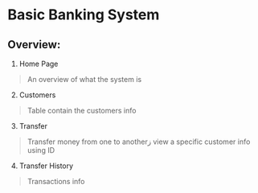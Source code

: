 # Basic Banking System
 ## Overview:
  1. Home Page
   > An overview of what the system is
 2. Customers
   > Table contain the customers info
 3. Transfer
   > Transfer money from one to anotherز
   > view a specific customer info using ID
 4. Transfer History
   > Transactions info 
  
